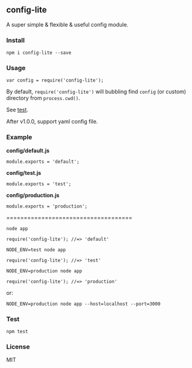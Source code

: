 ## config-lite

A super simple & flexible & useful config module.

### Install

    npm i config-lite --save

### Usage

```
var config = require('config-lite');
```

By default, `require('config-lite')` will bubbling find `config` (or custom) directory from `process.cwd()`.

See [test](https://github.com/nswbmw/config-lite/blob/master/test/test.js).

After v1.0.0, support yaml config file.

### Example

**config/default.js**

```
module.exports = 'default';
```

**config/test.js**

```
module.exports = 'test';
```

**config/production.js**

```
module.exports = 'production';
```
\====================================

```
node app

require('config-lite'); //=> 'default'
```

```
NODE_ENV=test node app

require('config-lite'); //=> 'test'
```

```
NODE_ENV=production node app

require('config-lite'); //=> 'production'
```

or:

```
NODE_ENV=production node app --host=localhost --port=3000
```

### Test

    npm test

### License

MIT